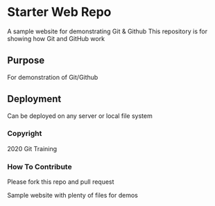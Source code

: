 # Starter Web Repo

A sample website for demonstrating Git & Github
This repository is for showing how Git and GitHub work

## Purpose
For demonstration of Git/Github

## Deployment
Can be deployed on any server or local file system

### Copyright
2020 Git Training

### How To Contribute
Please fork this repo and pull request

Sample website with plenty of files for demos